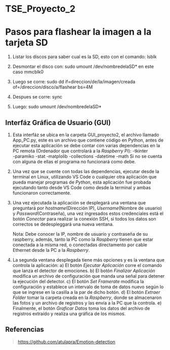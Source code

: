 # TSE_Proyecto_2

# Pasos para flashear la imagen a la tarjeta SD
1) Listar los discos para saber cual es la SD, esto con el comando:
      lsblk
      
2) Desmontar el disco con:
      sudo umount /dev/nombredelaSD* en este caso mmcblk0
      
3) Luego se corre: sudo dd if=direccion/de/la/imagen/creada of=/direccion/disco/a/flashear bs=4M

4) Despues se corre: sync

5) Luego: sudo umount /dev/nombredelaSD*


## Interfáz Gráfica de Usuario (GUI)
1) Esta interfáz se ubica en la carpeta GUI_proyecto2, el archivo llamado App_PC.py, este es un archivo que contiene código en Python, antes de ejecutar esta aplicación se debe contar con varias dependencias en la PC remota (Ordenador que controlará a la _Raspberry Pi_):
      -tkinter   
      -paramiko
      -stat
      -matplolib
      -collections
      -datetime
      -math
Si no se cuenta con alguna de ellas el programa no funcionará como debe.

2) Una vez que se cuente con todas las dependencias, ejecutar desde la terminal en Linux, utilizando VS Code o cualquier otra aplicación que pueda manejar programas de _Python_, esta aplicación fue probada ejecutando tanto desde VS Code como desde la terminal y ambas funcionaron correctamente.

3) Una vez ejecutada la aplicación se desplegará una ventana que preguntará por _hostname_(Dirección IP), _Username_(Nombre de usuario) y _Password_(Contraseña), una vez ingresados estos credenciales está el botón _Conectar_ para realizar la conexión SSH, si todos los datos son correctos se dedespleggará una nueva ventana.

      Nota: Debe conocer la IP, nombre de usuario y contraseña de su raspberry, además, tanto la PC como la _Raspberry_ tienen que estar conectada             a la misma red, o conectadas directamento por cable Ethernet desde la PC a la _Raspberry_.
      
4) La segunda ventana desplegada tiene más opciones y es la ventana que controla la aplicación:
      a) El botón _Ejecutar Aplicación_ corre el comando que lanza el detector de emociones.
      b) El botón _Finalizar Aplicación_ modifica un archivo de configuración que manda una señal para detener la ejecución del detector.
      c) El botón _Set Framerate_ modifica la configuración y establece un intervalo de toma de datos nuevo según lo que se ingrese en la casilla          a la par de dicho botón.
      d) El botón _Extraer Folder_ tomar la carpeta creada en la _Raspberry_, donde se almacenaron las fotos y un archivo de registros y las envía          a la PC que la controla.
      e) Finalmente, el botón _Graficar Datos_ toma los datos del archivo de registros extraído y realiza una gráfica de los mismos.
      
  



## Referencias
> https://github.com/atulapra/Emotion-detection


